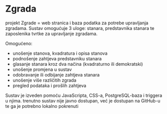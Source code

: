 # Zgrada
projekt Zgrade = web stranica i baza podatka za potrebe upravljanja zgradama. 
Sustav omogućuje 3 uloge: stanara, predstavnika stanara te zaposlenika tvrtke za upravljanje zgradama.

Omogućeno:
- unošenje stanova, kvadratura i opisa stanova
- podnošenje zahtjeva predstavniku stanara
- glasanje stanara kroz dva načina (kvadraturno ili demokratski)
- unošenje promjena u sustav
- odobravanje ili odbijanje zahtjeva stanara 
- unošenje više različitih zgrada 
- pregled podataka i prošlih zahtjeva
  
Sustav je izveden pomoću JavaScripta, CSS-a, PostgreSQL-baza i triggera u njima.
trenutno sustav nije javno dostupan, već je dostupan na GitHub-u te ga je potrebno lokalno pokrenuti
